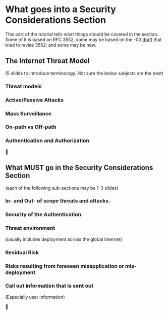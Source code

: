 # What goes into a Security Considerations Section

This part of the tutorial tells what things should be covered in the section. Some of it is based on RFC 3552, some may be based on the -00 [draft](https://tools.ietf.org/html/draft-nir-saag-rfc3552bis-00) that tried to revise 3552; and some may be new.

## The Internet Threat Model
(5 slides to introduce terminology. Not sure the below subjects are the best)
### Threat models
### Active/Passive Attacks
### Mass Surveillance
### On-path vs Off-path
### Authentication and Authorization

:sheep:

## What MUST go in the Security Considerations Section
(each of the following sub-sections may be 1-3 slides)
### In- and Out- of scope threats and attacks.
### Security of the Authentication
### Threat environment
(usually includes deployment across the global Internet)
### Residual Risk
### Risks resulting from foreseen misapplication or mis-deployment
### Call out information that is sent out
(Especially user information)

:sheep:



